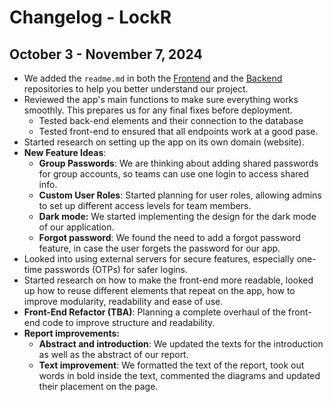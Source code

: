 # Changelog - LockR

## October 3 - November 7, 2024

- We added the `readme.md` in both the [Frontend](https://github.com/diana7376/Password-manager-app-frontend) and the [Backend](https://github.com/diana7376/Password-manager-app-backend) repositories to help you better understand our project.
- Reviewed the app's main functions to make sure everything works smoothly. This prepares us for any final fixes before deployment.
    - Tested back-end elements and their connection to the database
    - Tested front-end to ensured that all endpoints work at a good pase.
- Started research on setting up the app on its own domain (website).
- **New Feature Ideas**:
    - **Group Passwords**: We are thinking about adding shared passwords for group accounts, so teams can use one login to access shared info.
    - **Custom User Roles**: Started planning for user roles, allowing admins to set up different access levels for team members.
    - **Dark mode:** We started implementing the design for the dark mode of our application.
    - **Forgot password**: We found the need to add a forgot password feature, in case the user forgets the password for our app.
- Looked into using external servers for secure features, especially one-time passwords (OTPs) for safer logins.
- Started research on how to make the front-end more readable, looked up how to reuse different elements that repeat on the app, how to improve modularity, readability and ease of use.
- **Front-End Refactor (TBA)**: Planning a complete overhaul of the front-end code to improve structure and readability.
- **Report improvements:**
    - **Abstract and introduction**: We updated the texts for the introduction as well as the abstract of our report.
    - **Text improvement**: We formatted the text of the report, took out words in bold inside the text, commented the diagrams and updated their placement on the page.
